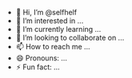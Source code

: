 - 👋 Hi, I’m @selfhelf
- 👀 I’m interested in ...
- 🌱 I’m currently learning ...
- 💞️ I’m looking to collaborate on ...
- 📫 How to reach me ...
- 😄 Pronouns: ...
- ⚡ Fun fact: ...

<!---
selfhelf/selfhelf is a ✨ special ✨ repository because its `README.md` (this file) appears on your GitHub profile.
You can click the Preview link to take a look at your changes.
--->
